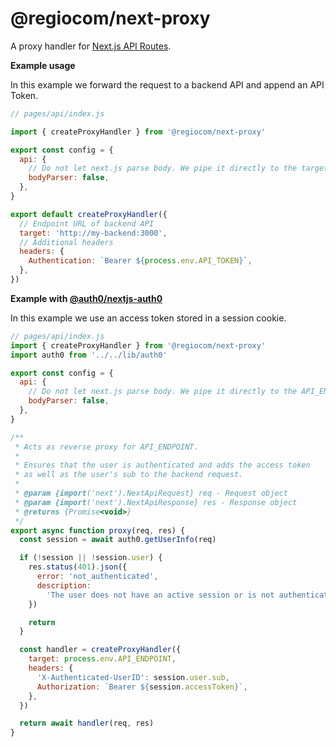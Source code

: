 # @regiocom/next-proxy

A proxy handler for [Next.js API Routes](https://nextjs.org/docs/api-routes/introduction).

**Example usage**

In this example we forward the request to a backend API and append an API Token.

```js
// pages/api/index.js

import { createProxyHandler } from '@regiocom/next-proxy'

export const config = {
  api: {
    // Do not let next.js parse body. We pipe it directly to the target endpoint.
    bodyParser: false,
  },
}

export default createProxyHandler({
  // Endpoint URL of backend API
  target: 'http://my-backend:3000',
  // Additional headers
  headers: {
    Authentication: `Bearer ${process.env.API_TOKEN}`,
  },
})
```

**Example with [@auth0/nextjs-auth0](https://github.com/auth0/nextjs-auth0/)**

In this example we use an access token stored in a session cookie.

```js
// pages/api/index.js
import { createProxyHandler } from '@regiocom/next-proxy'
import auth0 from '../../lib/auth0'

export const config = {
  api: {
    // Do not let next.js parse body. We pipe it directly to the API_ENDPOINT.
    bodyParser: false,
  },
}

/**
 * Acts as reverse proxy for API_ENDPOINT.
 *
 * Ensures that the user is authenticated and adds the access token
 * as well as the user's sub to the backend request.
 *
 * @param {import('next').NextApiRequest} req - Request object
 * @param {import('next').NextApiResponse} res - Response object
 * @returns {Promise<void>}
 */
export async function proxy(req, res) {
  const session = await auth0.getUserInfo(req)

  if (!session || !session.user) {
    res.status(401).json({
      error: 'not_authenticated',
      description:
        'The user does not have an active session or is not authenticated',
    })

    return
  }

  const handler = createProxyHandler({
    target: process.env.API_ENDPOINT,
    headers: {
      'X-Authenticated-UserID': session.user.sub,
      Authorization: `Bearer ${session.accessToken}`,
    },
  })

  return await handler(req, res)
}
```
